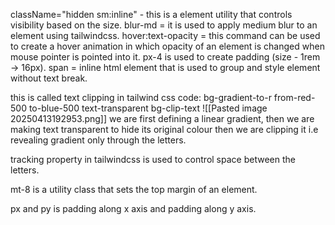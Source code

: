 
className="hidden sm:inline" - this is a element utility that controls visibility based on the size.
blur-md = it is used to apply medium blur to an element using tailwindcss.
hover:text-opacity = this command can be used to create a hover animation in which opacity of an element is changed when mouse pointer is pointed into it.
px-4 is used to create padding (size - 1rem -> 16px).
span = inline html element  that is used to group and style element without text break.

this is called text clipping in tailwind css 
code: bg-gradient-to-r from-red-500 to-blue-500 text-transparent bg-clip-text
![[Pasted image 20250413192953.png]]
we are first defining a linear gradient, then we are making text transparent to hide its original colour then we are clipping it i.e revealing gradient only through the letters.

tracking property in tailwindcss is used to control space between the letters.

mt-8 is a utility class that sets the top margin of an element.

px and py is padding along x axis and padding along y axis.